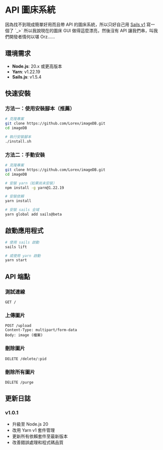 # API 圖床系統

因為找不到現成簡單好用而且帶 API 的圖床系統，所以只好自己用 [Sails v1](https://sailsjs.com) 寫一個了 ˊ_>ˋ
所以我說現在的圖床 GUI 做得這麼漂亮，然後沒有 API 讓我們串，叫我們開發者情何以堪 Orz......

## 環境需求

- **Node.js**: 20.x 或更高版本
- **Yarn**: v1.22.19
- **Sails.js**: v1.5.4

## 快速安裝

### 方法一：使用安裝腳本（推薦）
```bash
# 克隆專案
git clone https://github.com/Lorex/imageDB.git
cd imageDB

# 執行安裝腳本
./install.sh
```

### 方法二：手動安裝
```bash
# 克隆專案
git clone https://github.com/Lorex/imageDB.git
cd imageDB

# 安裝 yarn（如果尚未安裝）
npm install -g yarn@1.22.19

# 安裝依賴
yarn install

# 安裝 sails 全域
yarn global add sails@beta
```

## 啟動應用程式

```bash
# 使用 sails 啟動
sails lift

# 或使用 yarn 啟動
yarn start
```

## API 端點

### 測試連線
```
GET /
```

### 上傳圖片
```
POST /upload
Content-Type: multipart/form-data
Body: image (檔案)
```

### 刪除圖片
```
DELETE /delete/:pid
```

### 刪除所有圖片
```
DELETE /purge
```

## 更新日誌

### v1.0.1
- 升級至 Node.js 20
- 改用 Yarn v1 套件管理
- 更新所有依賴套件至最新版本
- 改善錯誤處理和程式碼品質

